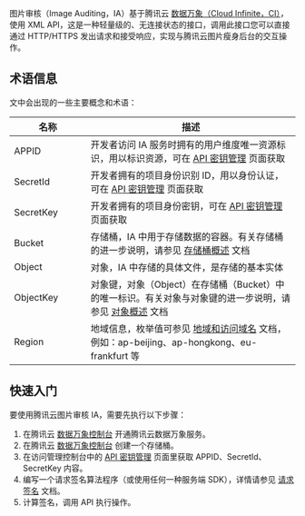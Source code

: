 图片审核（Image Auditing，IA）基于腾讯云 [数据万象（Cloud Infinite，CI）](https://cloud.tencent.com/document/product/460)，使用 XML API，这是一种轻量级的、无连接状态的接口，调用此接口您可以直接通过 HTTP/HTTPS 发出请求和接受响应，实现与腾讯云图片瘦身后台的交互操作。

## 术语信息
文中会出现的一些主要概念和术语：
<style rel="stylesheet">
table th:nth-of-type(1) {
width: 150px;	
}
table th:nth-of-type(2) {
width:550px;	
}
</style>

|名称|	描述|
|---|---|
| APPID	|开发者访问 IA 服务时拥有的用户维度唯一资源标识，用以标识资源，可在 [API 密钥管理](https://console.cloud.tencent.com/capi) 页面获取|
| SecretId | 开发者拥有的项目身份识别 ID，用以身份认证，可在 [API 密钥管理](https://console.cloud.tencent.com/capi) 页面获取|
| SecretKey	| 开发者拥有的项目身份密钥，可在 [API 密钥管理](https://console.cloud.tencent.com/capi) 页面获取|
| Bucket | 存储桶，IA 中用于存储数据的容器。有关存储桶的进一步说明，请参见 [存储桶概述](https://cloud.tencent.com/document/product/436/13312) 文档|
| Object | 对象，IA 中存储的具体文件，是存储的基本实体 |
| ObjectKey | 对象键，对象（Object）在存储桶（Bucket）中的唯一标识。有关对象与对象键的进一步说明，请参见 [对象概述](https://cloud.tencent.com/document/product/436/13324) 文档|
| Region | 地域信息，枚举值可参见 [地域和访问域名](https://cloud.tencent.com/document/product/436/6224) 文档，例如：ap-beijing、ap-hongkong、eu-frankfurt 等 |




## 快速入门

要使用腾讯云图片审核 IA，需要先执行以下步骤：

1. 在腾讯云 [数据万象控制台](https://console.cloud.tencent.com/ci) 开通腾讯云数据万象服务。
2. 在腾讯云 [数据万象控制台](https://console.cloud.tencent.com/ci/bucket) 创建一个存储桶。
3. 在访问管理控制台中的 [API 密钥管理](https://console.cloud.tencent.com/capi) 页面里获取 APPID、SecretId、SecretKey 内容。
4. 编写一个请求签名算法程序（或使用任何一种服务端 SDK），详情请参见 [请求签名](https://cloud.tencent.com/document/product/1235/44671) 文档。
5. 计算签名，调用 API 执行操作。


